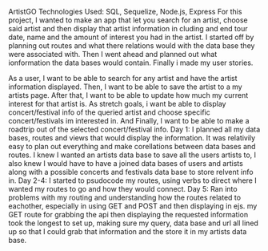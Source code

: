 ArtistGO
Technologies Used: SQL, Sequelize, Node.js, Express
For this project, I wanted to make an app that let you search for an artist, choose said artist and then display that artist information in cluding and end tour date, name and the amount of interest you had in the artist. I started off by planning out routes and what there relations would with the data base they were associated with. Then I went ahead and planned out what ionformation the data bases would contain. Finally i made my user stories.
<link href="/READMEassets/searchroutes.jpg">
<link href="/READMEassets/favesroutes.jpg">
As a user, I want to be able to search for any artist and have the artist information displayed.
Then, I want to be able to save the artist to a my artists page.
After that, I want to be able to update how much my current interest for that artist is.
As stretch goals, i want be able to display concert/festival info of the queried artist and choose specific concert/festivals im interested in.
And Finally, I want to be able to make a roadtrip out of the selected concert/festival info.
Day 1: I planned all my data bases, routes and views that would display the information. It was relativily easy to plan out everything and make corellations between data bases and routes. I knew I wanted an artists data base to save all the users artists to, I also knew I would have to have a joined data bases of users and artists along with a possible concerts and festivals data base to store relvent info in.
Day 2-4: I started to psudocode my routes, using verbs to direct where I wanted my routes to go and how they would connect.
Day 5: Ran into problems with my routing and understanding how the routes related to eachother, especially in using GET and POST and then displaying in ejs. my GET route for grabbing the api then displaying the requested information took the longest to set up, making sure my query, data base and url all lined up so that I could grab that information and the store it in my artists data base.